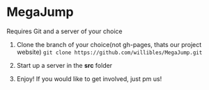 MegaJump
========
Requires Git and a server of your choice

1. Clone the branch of your choice(not gh-pages, thats our project website) `git clone https://github.com/willibles/MegaJump.git`

2. Start up a server in the **src** folder

3. Enjoy!
If you would like to get involved, just pm us!
